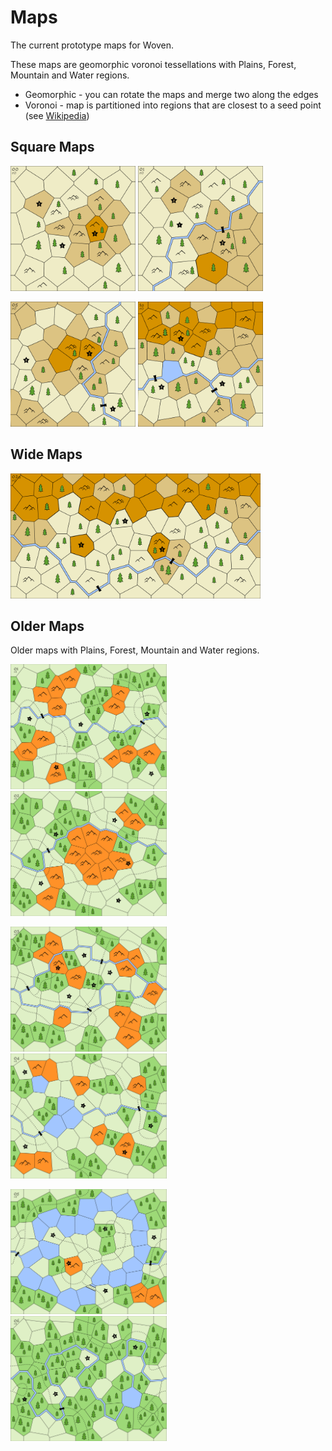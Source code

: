 # Maps

The current prototype maps for Woven.

These maps are geomorphic voronoi tessellations with Plains, Forest, Mountain and Water regions.

* Geomorphic - you can rotate the maps and merge two along the edges
* Voronoi - map is partitioned into regions that are closest to a seed point (see [Wikipedia](https://en.wikipedia.org/wiki/Voronoi_diagram))

## Square Maps

<a href="map-00.png"><img src="map-00.png" height="200"/></a>
<a href="map-01.png"><img src="map-01.png" height="200"/></a>

<a href="map-05.png"><img src="map-05.png" height="200"/></a>
<a href="map-1a.png"><img src="map-1a.png" height="200"/></a>

## Wide Maps

<a href="map-w02a.png"><img src="map-w02a.png" height="200"/></a>

## Older Maps

Older maps with Plains, Forest, Mountain and Water regions.

<a href="http:garykac.github.io/woven/archive/maps/v2-voronoi-r2/map-01.jpg"><img src="../archive/maps/v2-voronoi-r2/map-01.jpg" height="200"/></a>
<a href="http:garykac.github.io/woven/archive/maps/v2-voronoi-r2/map-02.jpg"><img src="../archive/maps/v2-voronoi-r2/map-02.jpg" height="200"/></a>

<a href="http:garykac.github.io/woven/archive/maps/v2-voronoi-r2/map-03.jpg"><img src="../archive/maps/v2-voronoi-r2/map-03.jpg" height="200"/></a>
<a href="http:garykac.github.io/woven/archive/maps/v2-voronoi-r2/map-04.jpg"><img src="../archive/maps/v2-voronoi-r2/map-04.jpg" height="200"/></a>

<a href="http:garykac.github.io/woven/archive/maps/v2-voronoi-r2/map-05.jpg"><img src="../archive/maps/v2-voronoi-r2/map-05.jpg" height="200"/></a>
<a href="http:garykac.github.io/woven/archive/maps/v2-voronoi-r2/map-06.jpg"><img src="../archive/maps/v2-voronoi-r2/map-06.jpg" height="200"/></a>
